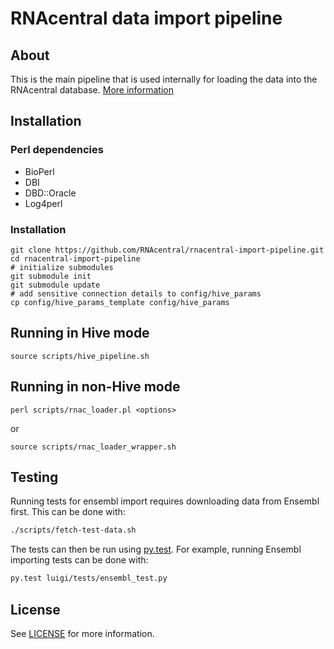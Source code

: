 # RNAcentral data import pipeline

## About

This is the main pipeline that is used internally for loading the data into the RNAcentral database.
[More information](http://www.ebi.ac.uk/seqdb/confluence/display/RNAC/RNAcentral+data+import+pipeline)

## Installation

### Perl dependencies

-   BioPerl
-   DBI
-   DBD::Oracle
-   Log4perl

### Installation

```
git clone https://github.com/RNAcentral/rnacentral-import-pipeline.git
cd rnacentral-import-pipeline
# initialize submodules
git submodule init
git submodule update
# add sensitive connection details to config/hive_params
cp config/hive_params_template config/hive_params
```

## Running in Hive mode

	source scripts/hive_pipeline.sh

## Running in non-Hive mode


	perl scripts/rnac_loader.pl <options>

or

	source scripts/rnac_loader_wrapper.sh

## Testing

Running tests for ensembl import requires downloading data from Ensembl first.
This can be done with:

```sh
./scripts/fetch-test-data.sh
```

The tests can then be run using [py.test](http://pytest.org). For example,
running Ensembl importing tests can be done with:

```sh
py.test luigi/tests/ensembl_test.py
```

## License

See [LICENSE](https://github.com/RNAcentral/rnacentral-import-pipeline/blob/master/LICENSE) for more information.
